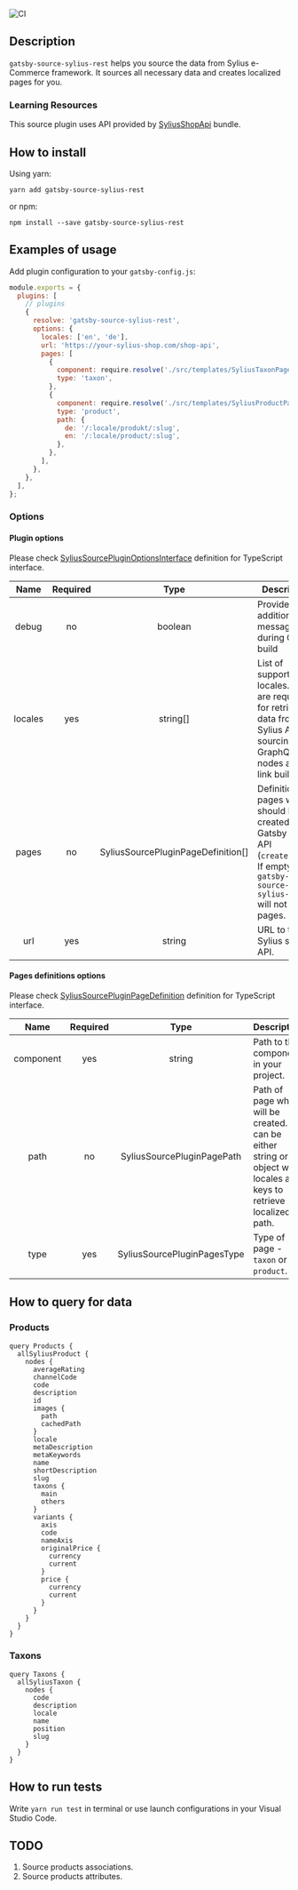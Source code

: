![CI](https://github.com/devfive/gatsby-source-sylius-rest/workflows/CI/badge.svg?branch=master)


## Description

`gatsby-source-sylius-rest` helps you source the data from Sylius e-Commerce framework. It sources all necessary data and creates localized pages for you.

### Learning Resources

This source plugin uses API provided by [SyliusShopApi](https://github.com/Sylius/ShopApiPlugin) bundle.

## How to install

Using yarn:
```
yarn add gatsby-source-sylius-rest
```

or npm:
```
npm install --save gatsby-source-sylius-rest
```

## Examples of usage

Add plugin configuration to your `gatsby-config.js`:

```javascript
module.exports = {
  plugins: [
    // plugins
    {
      resolve: 'gatsby-source-sylius-rest',
      options: {
        locales: ['en', 'de'],
        url: 'https://your-sylius-shop.com/shop-api',
        pages: [
          {
            component: require.resolve('./src/templates/SyliusTaxonPage.tsx'),
            type: 'taxon',
          },
          {
            component: require.resolve('./src/templates/SyliusProductPage.tsx'),
            type: 'product',
            path: {
              de: '/:locale/produkt/:slug',
              en: '/:locale/product/:slug',
            },
          },
        ],
      },
    },
  ],
};
```

### Options
#### Plugin options
Please check [SyliusSourcePluginOptionsInterface](https://github.com/devfive/gatsby-source-sylius-rest/blob/master/src/schemas/Plugin/Options.ts#L8) definition for TypeScript interface.

|   Name  | Required |                Type                | Description                                                                                                                                      |
|:-------:|:--------:|:----------------------------------:|--------------------------------------------------------------------------------------------------------------------------------------------------|
|  debug  |    no    |               boolean              | Provides additional messages during Gatsby build                                                                                                 |
| locales |    yes   |              string[]              | List of supported locales. They are required for retrieving data from Sylius API, sourcing GraphQL nodes and link building.                      |
|  pages  |    no    | SyliusSourcePluginPageDefinition[] | Definitions of pages which should be created using Gatsby Node API (`createPages`). If empty, `gatsby-source-sylius-rest` will not create pages. |
|   url   |    yes   |               string               | URL to the Sylius shop API.                                                                                                                      |

#### Pages definitions options
Please check [SyliusSourcePluginPageDefinition](https://github.com/devfive/gatsby-source-sylius-rest/blob/master/src/schemas/Plugin/Options.ts#L15) definition for TypeScript interface.

|    Name   | Required |             Type            | Description                                                                                                            |
|:---------:|:--------:|:---------------------------:|------------------------------------------------------------------------------------------------------------------------|
| component |    yes   |            string           | Path to the component in your project.                                                                                 |
|    path   |    no    |  SyliusSourcePluginPagePath | Path of page which will be created. It can be either string or object with locales as keys to retrieve localized path. |
|    type   |    yes   | SyliusSourcePluginPagesType | Type of page - `taxon` or `product`.                                                                                   |

## How to query for data

### Products
```
query Products {
  allSyliusProduct {
    nodes {
      averageRating
      channelCode
      code
      description
      id
      images {
        path
        cachedPath
      }
      locale
      metaDescription
      metaKeywords
      name
      shortDescription
      slug
      taxons {
        main
        others
      }
      variants {
        axis
        code
        nameAxis
        originalPrice {
          currency
          current
        }
        price {
          currency
          current
        }
      }
    }
  }
}
```

### Taxons
```
query Taxons {
  allSyliusTaxon {
    nodes {
      code
      description
      locale
      name
      position
      slug
    }
  }
}
```

## How to run tests

Write `yarn run test` in terminal or use launch configurations in your Visual Studio Code.

## TODO

1. Source products associations.
2. Source products attributes.
